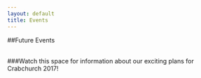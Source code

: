 ```yaml
---
layout: default
title: Events
---
```


##Future Events

<br>
###Watch this space for information about our exciting plans for Crabchurch 2017!
